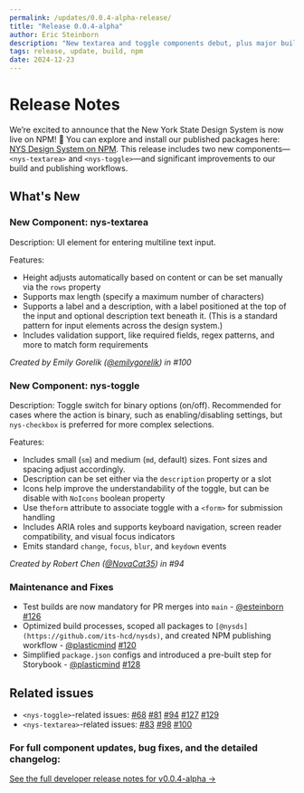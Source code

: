 ```yaml
---
permalink: /updates/0.0.4-alpha-release/
title: "Release 0.0.4-alpha"
author: Eric Steinborn
description: "New textarea and toggle components debut, plus major build and publishing upgrades."
tags: release, update, build, npm
date: 2024-12-23
---
```


# Release Notes

We’re excited to announce that the New York State Design System is now live on NPM! 🎉 You can explore and install our published packages here: [NYS Design System on NPM](https://www.npmjs.com/org/nysds). This release includes two new components—`<nys-textarea>` and `<nys-toggle>`—and significant improvements to our build and publishing workflows.

## What's New 

### New Component: nys-textarea

Description: UI element for entering multiline text input.

Features:

- Height adjusts automatically based on content or can be set manually via the `rows` property
- Supports max length (specify a maximum number of characters)
- Supports a label and a description, with a label positioned at the top of the input and optional description text beneath it. (This is a standard pattern for input elements across the design system.)
- Includes validation support, like required fields, regex patterns, and more to match form requirements

_Created by Emily Gorelik ([@emilygorelik](https://github.com/emilygorelik)) in #100_ 

### New Component: nys-toggle

Description: Toggle switch for binary options (on/off). Recommended for cases where the action is binary, such as enabling/disabling settings, but `nys-checkbox` is preferred for more complex selections.

Features:

- Includes small (`sm`) and medium (`md`, default) sizes. Font sizes and spacing adjust accordingly.
- Description can be set either via the `description` property or a slot
- Icons help improve the understandability of the toggle, but can be disable with `NoIcons` boolean property
- Use the`form` attribute to associate toggle with a `<form>` for submission handling
- Includes ARIA roles and supports keyboard navigation, screen reader compatibility, and visual focus indicators
- Emits standard `change`, `focus`, `blur`, and `keydown` events

_Created by Robert Chen ([@NovaCat35](https://github.com/NovaCat35)) in #94_ 
 
### Maintenance and Fixes

- Test builds are now mandatory for PR merges into `main` - [@esteinborn](https://github.com/esteinborn) [#126](https://github.com/its-hcd/nysds/issues/126)
- Optimized build processes, scoped all packages to `[@nysds](https://github.com/its-hcd/nysds)`, and created NPM publishing workflow - [@plasticmind](https://github.com/plasticmind) [#120](https://github.com/its-hcd/nysds/issues/120) 
- Simplified `package.json` configs and introduced a pre-built step for Storybook  - [@plasticmind](https://github.com/plasticmind) [#128](https://github.com/its-hcd/nysds/issues/128) 

## Related issues

- `<nys-toggle>`-related issues: [#68](https://github.com/its-hcd/nysds/issues/68) [#81](https://github.com/its-hcd/nysds/issues/81) [#94](https://github.com/its-hcd/nysds/issues/94) [#127](https://github.com/its-hcd/nysds/issues/127) [#129](https://github.com/its-hcd/nysds/issues/129) 
- `<nys-textarea>`-related issues: [#83](https://github.com/its-hcd/nysds/issues/83) [#98](https://github.com/its-hcd/nysds/issues/98) [#100](https://github.com/its-hcd/nysds/issues/100) 

### For full component updates, bug fixes, and the detailed changelog:  
[See the full developer release notes for v0.0.4-alpha →](https://github.com/ITS-HCD/nysds/releases/tag/v0.0.4-alpha "https://github.com/its-hcd/nysds/releases/tag/v0.0.4-alpha")
